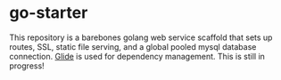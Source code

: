 # go-starter

This repository is a barebones golang web service scaffold that sets up routes, SSL, static file serving, and a global pooled mysql database connection. [Glide](https://github.com/Masterminds/glide) is used for dependency management. This is still in progress!
